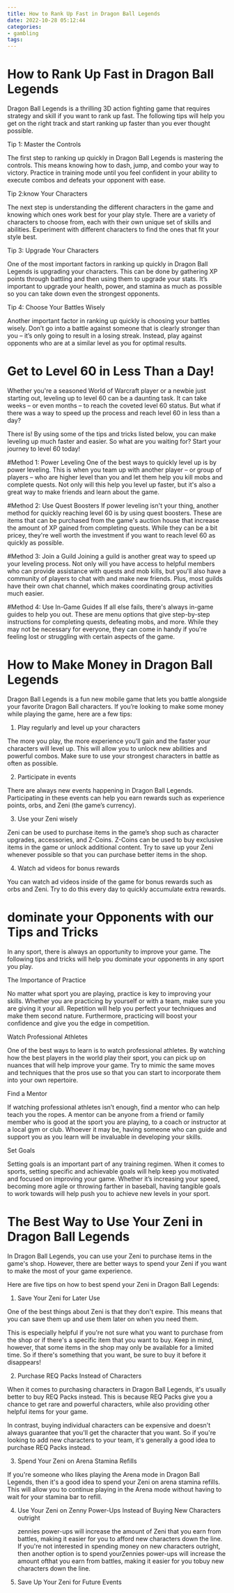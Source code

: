 ```yaml
---
title: How to Rank Up Fast in Dragon Ball Legends
date: 2022-10-28 05:12:44
categories:
- gambling
tags:
---
```



#  How to Rank Up Fast in Dragon Ball Legends

Dragon Ball Legends is a thrilling 3D action fighting game that requires strategy and skill if you want to rank up fast. The following tips will help you get on the right track and start ranking up faster than you ever thought possible.

Tip 1: Master the Controls

The first step to ranking up quickly in Dragon Ball Legends is mastering the controls. This means knowing how to dash, jump, and combo your way to victory. Practice in training mode until you feel confident in your ability to execute combos and defeats your opponent with ease.

Tip 2:know Your Characters

The next step is understanding the different characters in the game and knowing which ones work best for your play style. There are a variety of characters to choose from, each with their own unique set of skills and abilities. Experiment with different characters to find the ones that fit your style best.

Tip 3: Upgrade Your Characters

One of the most important factors in ranking up quickly in Dragon Ball Legends is upgrading your characters. This can be done by gathering XP points through battling and then using them to upgrade your stats. It’s important to upgrade your health, power, and stamina as much as possible so you can take down even the strongest opponents.

Tip 4: Choose Your Battles Wisely

Another important factor in ranking up quickly is choosing your battles wisely. Don’t go into a battle against someone that is clearly stronger than you – it’s only going to result in a losing streak. Instead, play against opponents who are at a similar level as you for optimal results.

#  Get to Level 60 in Less Than a Day!

Whether you're a seasoned World of Warcraft player or a newbie just starting out, leveling up to level 60 can be a daunting task. It can take weeks – or even months – to reach the coveted level 60 status. But what if there was a way to speed up the process and reach level 60 in less than a day?

There is! By using some of the tips and tricks listed below, you can make leveling up much faster and easier. So what are you waiting for? Start your journey to level 60 today!

#Method 1: Power Leveling
One of the best ways to quickly level up is by power leveling. This is when you team up with another player – or group of players – who are higher level than you and let them help you kill mobs and complete quests. Not only will this help you level up faster, but it's also a great way to make friends and learn about the game.

#Method 2: Use Quest Boosters
If power leveling isn't your thing, another method for quickly reaching level 60 is by using quest boosters. These are items that can be purchased from the game's auction house that increase the amount of XP gained from completing quests. While they can be a bit pricey, they're well worth the investment if you want to reach level 60 as quickly as possible.

#Method 3: Join a Guild
Joining a guild is another great way to speed up your leveling process. Not only will you have access to helpful members who can provide assistance with quests and mob kills, but you'll also have a community of players to chat with and make new friends. Plus, most guilds have their own chat channel, which makes coordinating group activities much easier.

#Method 4: Use In-Game Guides
If all else fails, there's always in-game guides to help you out. These are menu options that give step-by-step instructions for completing quests, defeating mobs, and more. While they may not be necessary for everyone, they can come in handy if you're feeling lost or struggling with certain aspects of the game.

#  How to Make Money in Dragon Ball Legends

Dragon Ball Legends is a fun new mobile game that lets you battle alongside your favorite Dragon Ball characters. If you’re looking to make some money while playing the game, here are a few tips:

1. Play regularly and level up your characters

The more you play, the more experience you’ll gain and the faster your characters will level up. This will allow you to unlock new abilities and powerful combos. Make sure to use your strongest characters in battle as often as possible.

2. Participate in events

There are always new events happening in Dragon Ball Legends. Participating in these events can help you earn rewards such as experience points, orbs, and Zeni (the game’s currency).

3. Use your Zeni wisely

Zeni can be used to purchase items in the game’s shop such as character upgrades, accessories, and Z-Coins. Z-Coins can be used to buy exclusive items in the game or unlock additional content. Try to save up your Zeni whenever possible so that you can purchase better items in the shop.

4. Watch ad videos for bonus rewards

You can watch ad videos inside of the game for bonus rewards such as orbs and Zeni. Try to do this every day to quickly accumulate extra rewards.

#  dominate your Opponents with our Tips and Tricks

In any sport, there is always an opportunity to improve your game. The following tips and tricks will help you dominate your opponents in any sport you play.

The Importance of Practice

No matter what sport you are playing, practice is key to improving your skills. Whether you are practicing by yourself or with a team, make sure you are giving it your all. Repetition will help you perfect your techniques and make them second nature. Furthermore, practicing will boost your confidence and give you the edge in competition.

Watch Professional Athletes

One of the best ways to learn is to watch professional athletes. By watching how the best players in the world play their sport, you can pick up on nuances that will help improve your game. Try to mimic the same moves and techniques that the pros use so that you can start to incorporate them into your own repertoire.

Find a Mentor

If watching professional athletes isn’t enough, find a mentor who can help teach you the ropes. A mentor can be anyone from a friend or family member who is good at the sport you are playing, to a coach or instructor at a local gym or club. Whoever it may be, having someone who can guide and support you as you learn will be invaluable in developing your skills.

Set Goals

Setting goals is an important part of any training regimen. When it comes to sports, setting specific and achievable goals will help keep you motivated and focused on improving your game. Whether it’s increasing your speed, becoming more agile or throwing farther in baseball, having tangible goals to work towards will help push you to achieve new levels in your sport.

#  The Best Way to Use Your Zeni in Dragon Ball Legends

In Dragon Ball Legends, you can use your Zeni to purchase items in the game's shop. However, there are better ways to spend your Zeni if you want to make the most of your game experience.

Here are five tips on how to best spend your Zeni in Dragon Ball Legends:

1) Save Your Zeni for Later Use

One of the best things about Zeni is that they don't expire. This means that you can save them up and use them later on when you need them.

This is especially helpful if you're not sure what you want to purchase from the shop or if there's a specific item that you want to buy. Keep in mind, however, that some items in the shop may only be available for a limited time. So if there's something that you want, be sure to buy it before it disappears!

2) Purchase REQ Packs Instead of Characters

When it comes to purchasing characters in Dragon Ball Legends, it's usually better to buy REQ Packs instead. This is because REQ Packs give you a chance to get rare and powerful characters, while also providing other helpful items for your game.

In contrast, buying individual characters can be expensive and doesn't always guarantee that you'll get the character that you want. So if you're looking to add new characters to your team, it's generally a good idea to purchase REQ Packs instead.

3) Spend Your Zeni on Arena Stamina Refills

If you're someone who likes playing the Arena mode in Dragon Ball Legends, then it's a good idea to spend your Zeni on arena stamina refills. This will allow you to continue playing in the Arena mode without having to wait for your stamina bar to refill.

4) Use Your Zeni on Zenny Power-Ups Instead of Buying New Characters outright























    zennies power-ups will increase the amount of Zeni that you earn from battles, making it easier for you to afford new characters down the line. If you're not interested in spending money on new characters outright, then another option is to spend yourZennies power-ups will increase the amount ofthat you earn from battles, making it easier for you tobuy new characters down the line.

5) Save Up Your Zeni for Future Events